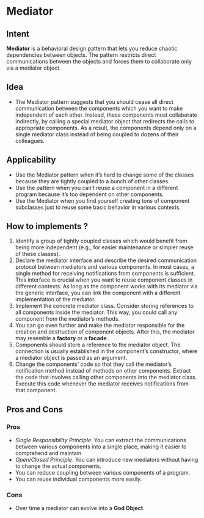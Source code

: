 # Mediator
## Intent
**Mediator** is a behavioral design pattern that lets you reduce chaotic dependencies between objects. The pattern restricts direct communications between the objects and forces them to collaborate only via a mediator object.
## Idea
- The Mediator pattern suggests that you should cease all direct communication between the components which you want to make independent of each other. Instead, these components must collaborate indirectly, by calling a special mediator object that redirects the calls to appropriate components. As a result, the components depend only on a single mediator class instead of being coupled to dozens of their colleagues.
## Applicability
- Use the Mediator pattern when it’s hard to change some of the classes because they are tightly coupled to a bunch of other classes.
- Use the pattern when you can’t reuse a component in a different program because it’s too dependent on other components.
- Use the Mediator when you find yourself creating tons of component subclasses just to reuse some basic behavior in various contexts.
## How to implements ?
1. Identify a group of tightly coupled classes which would benefit from being more independent (e.g., for easier maintenance or simpler reuse of these classes).
2. Declare the mediator interface and describe the desired communication protocol between mediators and various components. In most cases, a single method for receiving notifications from components is sufficient. 
   This interface is crucial when you want to reuse component classes in different contexts. As long as the component works with its mediator via the generic interface, you can link the component with a different implementation of the mediator.
3. Implement the concrete mediator class. Consider storing references to all components inside the mediator. This way, you could call any component from the mediator’s methods.
4. You can go even further and make the mediator responsible for the creation and destruction of component objects. After this, the mediator may resemble a **factory** or a **facade**.
5. Components should store a reference to the mediator object. The connection is usually established in the component’s constructor, where a mediator object is passed as an argument.
6. Change the components’ code so that they call the mediator’s notification method instead of methods on other components. Extract the code that involves calling other components into the mediator class. Execute this code whenever the mediator receives notifications from that component.
## Pros and Cons
### Pros
- *Single Responsibility Principle*. You can extract the communications between various components into a single place, making it easier to comprehend and maintain
- *Open/Closed Principle*. You can introduce new mediators without having to change the actual components.
- You can reduce coupling between various components of a program.
- You can reuse individual components more easily.
### Cons
- Over time a mediator can evolve into a **God Object**.